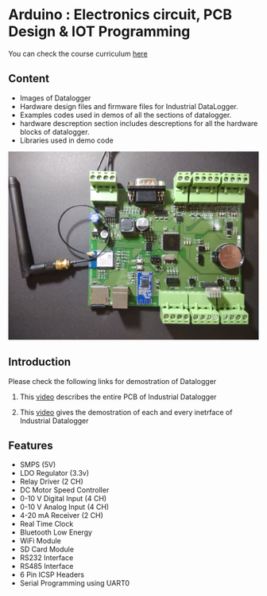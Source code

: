 # Arduino : Electronics circuit, PCB Design & IOT Programming

You can check the course curriculum [here](https://www.cipher2infinity.com/)

## Content
* Images of Datalogger
* Hardware design files and firmware files for Industrial DataLogger.
* Examples codes used in demos of all the sections of datalogger.
* hardware descreption section includes descreptions for all the hardware blocks of datalogger. 
* Libraries used in demo code



![](Datalogger%20Images/DataLogger%20Image.jpg)

## Introduction
Please check the following links for demostration of Datalogger

1. This [video](https://drive.google.com/open?id=1AglGJTn_O3K_O5rFmPPeSSnq5-zFRN2F) describes the entire PCB of Industrial Datalogger

2. This [video](https://drive.google.com/open?id=1-QjOal9vDFr6C30vdyRp-lrAA95-3nSr) gives the demostration of each and every inetrface of Industrial Datalogger


## Features
* SMPS (5V)
* LDO Regulator (3.3v)
* Relay Driver										 (2 CH)
* DC Motor Speed Controller
* 0-10 V Digital Input 					 (4 CH)
* 0-10 V Analog Input 						 (4 CH)
* 4-20 mA Receiver								 (2 CH)
* Real Time Clock
* Bluetooth Low Energy 
* WiFi Module
* SD Card Module
* RS232 Interface
* RS485 Interface
* 6 Pin ICSP Headers
* Serial Programming using UART0

